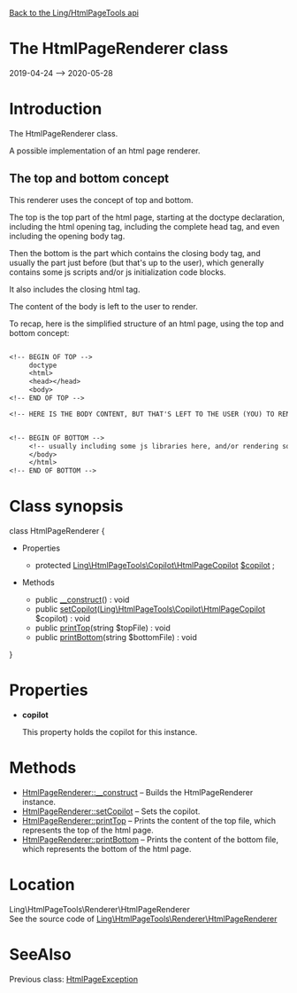 [Back to the Ling/HtmlPageTools api](https://github.com/lingtalfi/HtmlPageTools/blob/master/doc/api/Ling/HtmlPageTools.md)



The HtmlPageRenderer class
================
2019-04-24 --> 2020-05-28






Introduction
============

The HtmlPageRenderer class.

A possible implementation of an html page renderer.


The top and bottom concept
-----------

This renderer uses the concept of top and bottom.

The top is the top part of the html page, starting at the doctype declaration, including the html opening tag,
including the complete head tag, and even including the opening body tag.

Then the bottom is the part which contains the closing body tag, and usually the part just before (but that's up to the user),
which generally contains some js scripts and/or js initialization code blocks.

It also includes the closing html tag.

The content of the body is left to the user to render.

To recap, here is the simplified structure of an html page, using the top and bottom concept:


```txt

<!-- BEGIN OF TOP -->
     doctype
     <html>
     <head></head>
     <body>
<!-- END OF TOP -->

<!-- HERE IS THE BODY CONTENT, BUT THAT'S LEFT TO THE USER (YOU) TO RENDER -->


<!-- BEGIN OF BOTTOM -->
     <!-- usually including some js libraries here, and/or rendering some js initialization code blocks -->
     </body>
     </html>
<!-- END OF BOTTOM -->


```



Class synopsis
==============


class <span class="pl-k">HtmlPageRenderer</span>  {

- Properties
    - protected [Ling\HtmlPageTools\Copilot\HtmlPageCopilot](https://github.com/lingtalfi/HtmlPageTools/blob/master/doc/api/Ling/HtmlPageTools/Copilot/HtmlPageCopilot.md) [$copilot](#property-copilot) ;

- Methods
    - public [__construct](https://github.com/lingtalfi/HtmlPageTools/blob/master/doc/api/Ling/HtmlPageTools/Renderer/HtmlPageRenderer/__construct.md)() : void
    - public [setCopilot](https://github.com/lingtalfi/HtmlPageTools/blob/master/doc/api/Ling/HtmlPageTools/Renderer/HtmlPageRenderer/setCopilot.md)([Ling\HtmlPageTools\Copilot\HtmlPageCopilot](https://github.com/lingtalfi/HtmlPageTools/blob/master/doc/api/Ling/HtmlPageTools/Copilot/HtmlPageCopilot.md) $copilot) : void
    - public [printTop](https://github.com/lingtalfi/HtmlPageTools/blob/master/doc/api/Ling/HtmlPageTools/Renderer/HtmlPageRenderer/printTop.md)(string $topFile) : void
    - public [printBottom](https://github.com/lingtalfi/HtmlPageTools/blob/master/doc/api/Ling/HtmlPageTools/Renderer/HtmlPageRenderer/printBottom.md)(string $bottomFile) : void

}




Properties
=============

- <span id="property-copilot"><b>copilot</b></span>

    This property holds the copilot for this instance.
    
    



Methods
==============

- [HtmlPageRenderer::__construct](https://github.com/lingtalfi/HtmlPageTools/blob/master/doc/api/Ling/HtmlPageTools/Renderer/HtmlPageRenderer/__construct.md) &ndash; Builds the HtmlPageRenderer instance.
- [HtmlPageRenderer::setCopilot](https://github.com/lingtalfi/HtmlPageTools/blob/master/doc/api/Ling/HtmlPageTools/Renderer/HtmlPageRenderer/setCopilot.md) &ndash; Sets the copilot.
- [HtmlPageRenderer::printTop](https://github.com/lingtalfi/HtmlPageTools/blob/master/doc/api/Ling/HtmlPageTools/Renderer/HtmlPageRenderer/printTop.md) &ndash; Prints the content of the top file, which represents the top of the html page.
- [HtmlPageRenderer::printBottom](https://github.com/lingtalfi/HtmlPageTools/blob/master/doc/api/Ling/HtmlPageTools/Renderer/HtmlPageRenderer/printBottom.md) &ndash; Prints the content of the bottom file, which represents the bottom of the html page.





Location
=============
Ling\HtmlPageTools\Renderer\HtmlPageRenderer<br>
See the source code of [Ling\HtmlPageTools\Renderer\HtmlPageRenderer](https://github.com/lingtalfi/HtmlPageTools/blob/master/Renderer/HtmlPageRenderer.php)



SeeAlso
==============
Previous class: [HtmlPageException](https://github.com/lingtalfi/HtmlPageTools/blob/master/doc/api/Ling/HtmlPageTools/Exception/HtmlPageException.md)<br>
